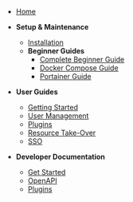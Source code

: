 - [Home](/)

- **Setup & Maintenance**

  - [Installation](setup/installation.md)
  - **Beginner Guides**
    - [Complete Beginner Guide](setup/beginner-guide.md)
    - [Docker Compose Guide](setup/docker-compose-guide.md)
    - [Portainer Guide](setup/portainer-guide.md)

- **User Guides**

  - [Getting Started](user/getting-started.md)
  - [User Management](user/user-management.md)
  - [Plugins](user/plugins.md)
  - [Resource Take-Over](user/resource-takeover.md)
  - [SSO](user/sso-providers.md)

- **Developer Documentation**

  - [Get Started](developer/get-started.md)
  - [OpenAPI](developer/openapi.md)
  - [Plugins](developer/plugins.md)
